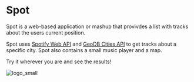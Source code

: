 # Spot

Spot is a web-based application or mashup that provivdes a list with tracks about the users current position.

Spot uses [Spotify Web API](https://developer.spotify.com/documentation/web-api/) and [GeoDB Cities API](https://rapidapi.com/wirefreethought/api/geodb-cities) to  get tracks about a specific city. Spot also contains a small music player and a map.

Try it wherever you are and see the results!

![logo_small](https://user-images.githubusercontent.com/76013501/145792206-262519e8-2829-4f39-a6f1-02d7ad6e49e1.jpg)
